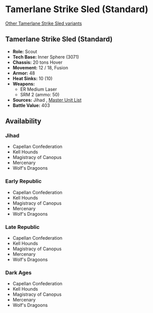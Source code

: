 # Tamerlane Strike Sled (Standard) 

[Other Tamerlane Strike Sled variants](../tamerlane_strike_sled.md) 

## Tamerlane Strike Sled (Standard) 

- **Role:** Scout 
- **Tech Base:** Inner Sphere (3071) 
- **Chassis:** 20 tons Hover 
- **Movement:** 12 / 18, Fusion 
- **Armor:** 48 
- **Heat Sinks:** 10 (10) 
- **Weapons:** 
  - ER Medium Laser 
  - SRM 2 (ammo: 50) 
- **Sources:** Jihad , [Master Unit List](http://masterunitlist.info/Unit/Details/3158/tamerlane-strike-sled-standard) 
- **Battle Value:** 403 

## Availability 

### Jihad 

- Capellan Confederation 
- Kell Hounds 
- Magistracy of Canopus 
- Mercenary 
- Wolf's Dragoons 

### Early Republic 

- Capellan Confederation 
- Kell Hounds 
- Magistracy of Canopus 
- Mercenary 
- Wolf's Dragoons 

### Late Republic 

- Capellan Confederation 
- Kell Hounds 
- Magistracy of Canopus 
- Mercenary 
- Wolf's Dragoons 

### Dark Ages 

- Capellan Confederation 
- Kell Hounds 
- Magistracy of Canopus 
- Mercenary 
- Wolf's Dragoons 

